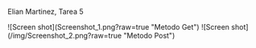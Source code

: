 <p>Elian Martinez, Tarea 5</p>
![Screen shot](Screenshot_1.png?raw=true "Metodo Get")
![Screen shot](/img/Screenshot_2.png?raw=true "Metodo Post")
